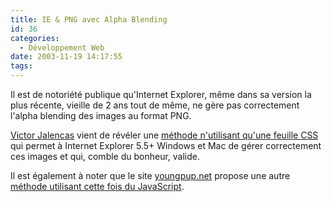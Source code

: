 ```yaml
---
title: IE & PNG avec Alpha Blending
id: 36
categories:
  - Développement Web
date: 2003-11-19 14:17:55
tags:
---
```


Il est de notoriété publique qu'Internet Explorer, même dans sa version la plus récente, vieille de 2 ans tout de même, ne gère pas correctement l'alpha blending des images au format PNG.

[Victor Jalencas](http://victor.carotena.net/weblog/) vient de révéler une [méthode n'utilisant qu'une feuille CSS](http://victor.carotena.net/weblog/archives/000375.php) qui permet à Internet Explorer 5.5+ Windows et Mac de gérer correctement ces images et qui, comble du bonheur, valide.

Il est également à noter que le site [youngpup.net](http://www.youngpup.net/) propose une autre [méthode utilisant cette fois du JavaScript](http://youngpup.net/?request=/snippets/sleight.xml).